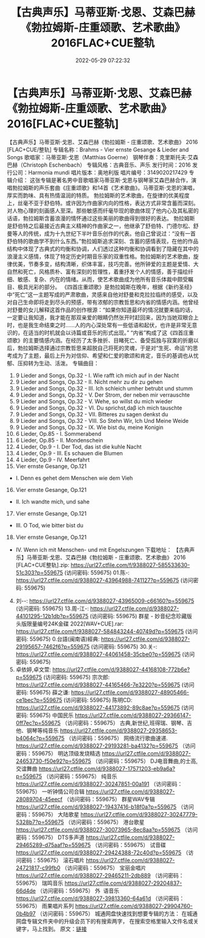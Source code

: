 ﻿---
title: 【古典声乐】马蒂亚斯·戈恩、艾森巴赫《勃拉姆斯-庄重颂歌、艺术歌曲》2016FLAC+CUE整轨
date: 2022-05-29 07:22:32
categories: 外语音乐
tags: 外语音乐
---
# 【古典声乐】马蒂亚斯·戈恩、艾森巴赫《勃拉姆斯-庄重颂歌、艺术歌曲》2016[FLAC+CUE整轨]

【古典声乐】马蒂亚斯·戈恩、艾森巴赫《勃拉姆斯 -
庄重颂歌、艺术歌曲》 2016 [FLAC+CUE/整轨]
专辑名称：Brahms - Vier ernste
Gesange & Lieder and Songs
歌唱家：马蒂亚斯·戈恩（Matthias
Goerne）
钢琴伴奏：克里斯托夫·艾森巴赫（Christoph
Eschenbach）
专辑风格：古典音乐、声乐
发行时间：2016
发行公司：Harmonia
mundi
唱片版本：奥地利版
唱片编号：3149020217429
专辑介绍：
这张专辑是著名男中音歌唱家马蒂亚斯·戈恩与钢琴家艾森巴赫合作，演唱勃拉姆斯的声乐套曲《庄重颂歌》和14首《艺术歌曲》。马蒂亚斯·戈恩的演唱，厚实而韵味、具有热情温润的特质。
勃拉姆斯的艺术歌曲，在旋律的优美程度上，丝毫不亚于舒伯特。或许因为作曲家内向的性格，表达方式非常含蓄而深刻。对人物心理的刻画感人至深。那些敏感而纤毫毕现的歌曲体现了他内心及其私密的话语，勃拉姆斯含蓄浪漫的情怀通过这些美丽的歌曲得到很好的表达。
勃拉姆斯是舒伯特之后最接近古典主义精神的作曲家之一，他继承了舒伯特、门德尔松、舒曼等人的传统，成为十九世纪下半叶音乐创作的代表。他自己曾说过：“没有一首舒伯特的歌曲学不到什么东西。”勃拉姆斯追求深刻、含蓄的感情表现，在他的作品结构中体现了古典式的均衡和协调，人们透过这种均衡和协调看到了隐藏在其中的浪漫主义感情，体现了特定历史时期音乐家的双重性格。勃拉姆斯的艺术歌曲，旋律优美，节奏多变，结构清晰，织体丰富，技巧完善。他所钟爱的主题是爱情、大自然和死亡，风格质朴、富有深刻的哲理性，着重抒发个人的情感，善于描绘纤细、敏感、复杂、内在的情绪。从而，使艺术歌曲成为他所有音乐体裁中颇受瞩目、极具光彩的部分。
《四首庄重颂歌》是勃拉姆斯在晚年，根据《新约圣经》中“死亡”这一主题写成的严肃歌曲，灵感来自他对舒曼和克拉拉临终的感受，以及对自己生命即将走到尽头的预感，带有浓郁的宗教哲思和内省的情感内涵。他曾经对舒曼的女儿解释这首作品的创作根源：“如果你知道最坏的情况就要来临的话，一定要让我知道，我才能在那双亲爱的眼睛仍然张开时赶回来，因为当她双眼合上时，也是我生命结束之时……人的内心深处常有一些低语和起伏，也许是非常无意识的，在适当的时机就会以诗篇或音乐的形式出现。”
“内省”构成了这《四首庄重颂歌》的主要情感内涵。在经历了太多挫折、目睹死亡、备受孤独与寂寞的折磨以后，勃拉姆斯选择通过宗教哲思来超脱自己将死的灵魂，于是对“生死、命运”的思考成为了主题，最后上升为对信仰、希望和仁爱的歌颂和肯定，音乐的基调也从忧郁、压抑转为生动、活泼。
专辑曲目：
01. 9 Lieder and Songs, Op.32 -
I. Wie rafft ich mich auf in der Nacht
02. 9 Lieder and Songs, Op.32 -
II. Nicht mehr zu dir zu gehen
03. 9 Lieder and Songs, Op.32 -
III. Ich schleich umher betrubt und stumm
04. 9 Lieder and Songs, Op.32 -
V. Der Strom, der neben mir verrauschte
05. 9 Lieder and Songs, Op.32 -
V. Wehe, so willst du mich wieder
06. 9 Lieder and Songs, Op.32 -
VI. Du sprichst,daβ ich mich tauschte
07. 9 Lieder and Songs, Op.32 -
VII. Bitteres zu sagen denkst du
08. 9 Lieder and Songs, Op.32 -
VIII. So Stehn Wir, Ich Und Meine Weide
09. 9 Lieder and Songs, Op.32 -
IX. Wie bist du, meine Konigin
10. 6 Lieder, Op.85 - I.
Sommerabend
11. 6 Lieder, Op.85 - II.
Mondenschein
12. 4 Lieder, Op.9 - I. Der
Tod, das ist die kuhle Nacht
13. 4 Lieder, Op.9 - III. Es
schauen die Blumen
14. 4 Lieder, Op.9 - IV.
Meerfahrt
15. Vier ernste Gesange, Op.121
- I. Denn es gehet dem Menschen wie dem Vieh
16. Vier ernste Gesange, Op.121
- II. Ich wandte mich, und sahe
17. Vier ernste Gesange, Op.121
- III. O Tod, wie bitter bist du
18. Vier ernste Gesange, Op.121
- IV. Wenn ich mit Menschen- und mit Engelszungen
下载地址：
【古典声乐】马蒂亚斯·戈恩、艾森巴赫《勃拉姆斯 - 庄重颂歌、艺术歌曲》 2016
[FLAC+CUE整轨].zip: https://url27.ctfile.com/f/9388027-585533630-51c303?p=559675
(访问密码: 559675)
01.陈-: https://url27.ctfile.com/d/9388027-43964988-741127?p=559675
(访问密码: 559675)
04. 刘--: https://url27.ctfile.com/d/9388027-43965009-c66160?p=559675
(访问密码: 559675)
13.周-江-:
https://url27.ctfile.com/d/9388027-44101295-12b1db?p=559675
(访问密码: 559675)
群星 - 妙音纪念珍藏版 头版限量编号24K金碟 2022[WAV+CUE].rar:
https://url27.ctfile.com/f/9388027-584843244-40749d?p=559675
(访问密码: 559675)
0.台語(闽南语)經典: https://url27.ctfile.com/d/9388027-29195657-7462f6?p=559675
(访问密码: 559675)
30.关-: https://url27.ctfile.com/d/9388027-44061458-35cbe0?p=559675
(访问密码: 559675)
34. 卓依婷,卓文萱: https://url27.ctfile.com/d/9388027-44168108-772b6e?p=559675
(访问密码: 559675)
宗次郎: https://url27.ctfile.com/d/9388027-44165466-7e3220?p=559675
(访问密码: 559675)
薛之谦: https://url27.ctfile.com/d/9388027-48905466-ce1bec?p=559675
(访问密码: 559675)
陈明CD: https://url27.ctfile.com/d/9388027-44173892-89c8ae?p=559675
(访问密码: 559675)
中国民乐
https://url27.ctfile.com/d/9388027-29366147-0ff7ec?p=559675
（访问密码：559675）
古典,新世纪,班得瑞、钢琴、吉他、钢琴等纯音乐
https://url27.ctfile.com/d/9388027-29358653-b4064c?p=559675
（访问密码：559675）
网络流行歌曲速递.
https://url27.ctfile.com/d/9388027-29193281-ba4132?p=559675
（访问密码：559675）
明达顶级发烧精选
https://url27.ctfile.com/d/9388027-24653730-f50e92?p=559675
（访问密码：559675）
DJ电音舞曲,的士高, 交谊舞曲
https://url27.ctfile.com/d/9388027-17571203-eb9a6a?p=559675
（访问密码：559675）
纯音乐
https://url27.ctfile.com/d/9388027-30247851-00a191
（访问密码：559675）
一听钟情公司合辑
https://url27.ctfile.com/d/9388027-28089704-45eecf
（访问密码：559675）
群星WAV专辑
https://url27.ctfile.com/d/9388027-19437416-b18f0a?p=559675
（访问密码：559675）
大陆歌星
https://url27.ctfile.com/d/9388027-30247779-5328b7?p=559675
（访问密码：559675）
港台歌星
https://url27.ctfile.com/d/9388027-30073965-8ec8aa?p=559675
（访问密码：559675）
DTS多声道
https://url27.ctfile.com/d/9388027-29465289-d75aaf?p=559675
（访问密码：559675）
试音碟
https://url27.ctfile.com/d/9388027-29424388-72c40d?p=559675
（访问密码：559675）
滚石唱片
https://url27.ctfile.com/d/9388027-24721817-c99fb0
（访问密码：559675）
宝丽金唱片
https://url27.ctfile.com/d/9388027-29465211-2db889
（访问密码：559675）
瑞鸣音乐
https://url27.ctfile.com/d/9388027-29204837-66d4de
（访问密码：559675）
外  语音乐
https://url27.ctfile.com/d/9388027-39813360-64a61d
（访问密码：559675）
雨果唱片系列
https://url27.ctfile.com/d/9388027-29904760-0b4b97
（访问密码：559675）
城通网盘快速找到想要专辑的方法：
在城通网盘专辑文件夹中的升级会员下的有搜索两字，
在搜索空格里输入文件名或关键字，马上找到。
原文：[链接](https://blog.sina.com.cn/s/blog_1647c7e7601030xhx.html)